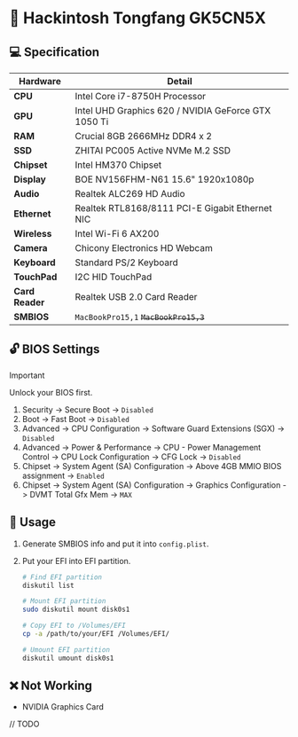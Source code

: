 # :green_apple: Hackintosh Tongfang GK5CN5X

## :computer: Specification

| **Hardware**    | **Detail**                                          |
| --------------- | --------------------------------------------------- |
| **CPU**         | Intel Core i7-8750H Processor                       |
| **GPU**         | Intel UHD Graphics 620 / NVIDIA GeForce GTX 1050 Ti |
| **RAM**         | Crucial 8GB 2666MHz DDR4 x 2                        |
| **SSD**         | ZHITAI PC005 Active NVMe M.2 SSD                    |
| **Chipset**     | Intel HM370 Chipset                                 |
| **Display**     | BOE NV156FHM-N61 15.6" 1920x1080p                   |
| **Audio**       | Realtek ALC269 HD Audio                             |
| **Ethernet**    | Realtek RTL8168/8111 PCI-E Gigabit Ethernet NIC     |
| **Wireless**    | Intel Wi-Fi 6 AX200                                 |
| **Camera**      | Chicony Electronics HD Webcam                       |
| **Keyboard**    | Standard PS/2 Keyboard                              |
| **TouchPad**    | I2C HID TouchPad                                    |
| **Card Reader** | Realtek USB 2.0 Card Reader                         |
| **SMBIOS**      | `MacBookPro15,1` ~~`MacBookPro15,3`~~               |

## :unlock: BIOS Settings

> [!IMPORTANT]
> Unlock your BIOS first.

1. Security -> Secure Boot -> `Disabled`
2. Boot -> Fast Boot -> `Disabled`
3. Advanced -> CPU Configuration -> Software Guard Extensions (SGX) -> `Disabled`
4. Advanced -> Power & Performance -> CPU - Power Management Control -> CPU Lock Configuration -> CFG Lock -> `Disabled`
5. Chipset -> System Agent (SA) Configuration -> Above 4GB MMIO BIOS assignment -> `Enabled`
6. Chipset -> System Agent (SA) Configuration -> Graphics Configuration -> DVMT Total Gfx Mem -> `MAX`

## :hammer: Usage

1. Generate SMBIOS info and put it into `config.plist`.
2. Put your EFI into EFI partition.

   ```sh
   # Find EFI partition
   diskutil list

   # Mount EFI partition
   sudo diskutil mount disk0s1

   # Copy EFI to /Volumes/EFI
   cp -a /path/to/your/EFI /Volumes/EFI/

   # Umount EFI partition
   diskutil umount disk0s1
   ```

## :x: Not Working

- NVIDIA Graphics Card

// TODO
